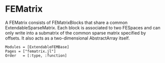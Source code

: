 # FEMatrix

A FEMatrix consists of FEMatrixBlocks that share a common ExtendableSparseMatrix. Each block is associated to two FESpaces and can only write into a submatrix of the common sparse matrix specified by offsets. It also acts as a two-dimensional AbstractArray itself.

```@autodocs
Modules = [ExtendableFEMBase]
Pages = ["fematrix.jl"]
Order   = [:type, :function]
```